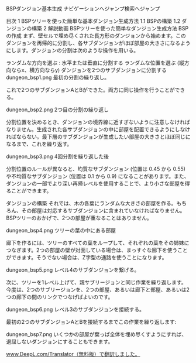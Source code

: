 BSPダンジョン基本生成
ナビゲーションへジャンプ検索へジャンプ

目次
1 BSPツリーを使った簡単な基本ダンジョン生成方法
1.1 BSPの構築
1.2 ダンジョンの構築
2 解説動画
BSPツリーを使った簡単なダンジョン生成方法
BSPの作成
まず、壁セルで埋め尽くされた長方形のダンジョンから始めます。このダンジョンを再帰的に分割し、各サブダンジョンがほぼ部屋の大きさになるようにします。ダンジョンの分割は次のような操作を用いる。

ランダムな方向を選ぶ : 水平または垂直に分割する
ランダムな位置を選ぶ (縦方向ならx、横方向ならy)
ダンジョンを2つのサブダンジョンに分割する
dungeon_bsp1.png 最初の分割の繰り返し。

これで2つのサブダンジョンAとBができた。両方に同じ操作を行うことができる。

dungeon_bsp2.png 2つ目の分割の繰り返し

分割位置を決めるとき、ダンジョンの境界線に近すぎないように注意しなければなりません。生成された各サブダンジョンの中に部屋を配置できるようにしなければならない。最下層のサブダンジョンが生成したい部屋の大きさとほぼ同じになるまで、これを繰り返す。

dungeon_bsp3.png 4回分割を繰り返した後

分割位置のルールが異なると、均質なサブダンジョン (位置は 0.45 から 0.55) や不均質なサブダンジョン (位置は 0.1 から 0.9) になることがあります。また、ダンジョンの一部でより深い再帰レベルを使用することで、より小さな部屋を得ることができます。

ダンジョンの構築
それでは、木の各葉にランダムな大きさの部屋を作る。もちろん、その部屋は対応するサブダンジョンに含まれていなければなりません。BSPツリーのおかげで、2つの部屋が重なることはありません。

dungeon_bsp4.png ツリーの葉の中にある部屋

廊下を作るには、ツリーのすべての葉をループして、それぞれの葉をその姉妹につなぎます。2つの部屋の壁が対面している場合は、まっすぐな廊下を使うことができます。そうでない場合は、Z字型の通路を使うことになります。

dungeon_bsp5.png レベル4のサブダンジョンを繋げる。

次に、ツリーを1レベル上げて、親サブリージョンと同じ作業を繰り返します。今度は、2つのサブリージョンを、2つの部屋、あるいは廊下と部屋、あるいは2つの廊下の間のリンクでつなげばよいのです。

dungeon_bsp6.png レベル3のサブダンジョンを接続する。

最初の2つのサブダンジョンAとBを接続するまでこの作業を繰り返します:

dungeon_bsp7.png いくつかの部屋が葉っぱ全体を埋め尽くすようにすれば、退屈しないダンジョンにすることもできます。

www.DeepL.com/Translator（無料版）で翻訳しました。